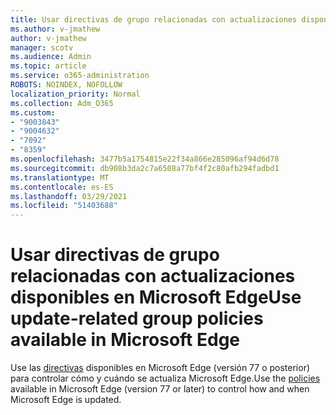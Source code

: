 ```yaml
---
title: Usar directivas de grupo relacionadas con actualizaciones disponibles en Microsoft Edge
ms.author: v-jmathew
author: v-jmathew
manager: scotv
ms.audience: Admin
ms.topic: article
ms.service: o365-administration
ROBOTS: NOINDEX, NOFOLLOW
localization_priority: Normal
ms.collection: Adm_O365
ms.custom:
- "9003843"
- "9004632"
- "7092"
- "8359"
ms.openlocfilehash: 3477b5a1754815e22f34a866e285096af94d6d78
ms.sourcegitcommit: db908b3da2c7a6508a77bf4f2c80afb294fadbd1
ms.translationtype: MT
ms.contentlocale: es-ES
ms.lasthandoff: 03/29/2021
ms.locfileid: "51403688"
---
```

# <a name="use-update-related-group-policies-available-in-microsoft-edge"></a><span data-ttu-id="b662f-102">Usar directivas de grupo relacionadas con actualizaciones disponibles en Microsoft Edge</span><span class="sxs-lookup"><span data-stu-id="b662f-102">Use update-related group policies available in Microsoft Edge</span></span>

<span data-ttu-id="b662f-103">Use las [directivas](https://go.microsoft.com/fwlink/?linkid=2134862) disponibles en Microsoft Edge (versión 77 o posterior) para controlar cómo y cuándo se actualiza Microsoft Edge.</span><span class="sxs-lookup"><span data-stu-id="b662f-103">Use the [policies](https://go.microsoft.com/fwlink/?linkid=2134862) available in Microsoft Edge (version 77 or later) to control how and when Microsoft Edge is updated.</span></span>
